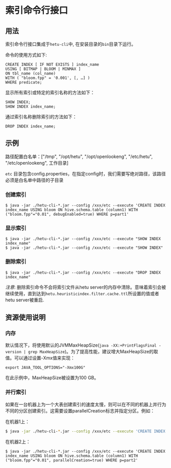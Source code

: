 
# 索引命令行接口

##  用法

索引命令行接口集成于`hetu-cli`中, 在安装目录的`bin`目录下运行。

命令的使用方式如下:
```roomsql
CREATE INDEX [ IF NOT EXISTS ] index_name
USING [ BITMAP | BLOOM | MINMAX ]
ON tbl_name (col_name)
WITH ( "bloom.fpp" = '0.001', [, …] )
WHERE predicate;
```

显示所有索引或特定的索引名称的方法如下：
```roomsql
SHOW INDEX;
SHOW INDEX index_name;
```

通过索引名称删除索引的方法如下：
```roomsql
DROP INDEX index_name;
```

## 示例

路径配置白名单：["/tmp", "/opt/hetu", "/opt/openlookeng", "/etc/hetu", "/etc/openlookeng", 工作目录]

`etc` 目录包含config.properties，在指定config时，我们需要写绝对路径，该路径必须是白名单中路径的子目录

### 创建索引

``` shell
$ java -jar ./hetu-cli-*.jar --config /xxx/etc --execute 'CREATE INDEX index_name USING bloom ON hive.schema.table (column1) WITH ("bloom.fpp"="0.01", debugEnabled=true) WHERE p=part1'
```

### 显示索引

``` shell
$ java -jar ./hetu-cli-*.jar --config /xxx/etc --execute "SHOW INDEX index_name"
$ java -jar ./hetu-cli-*.jar --config /xxx/etc --execute "SHOW INDEX"
```

### 删除索引

``` shell
$ java -jar ./hetu-cli-*.jar --config /xxx/etc --execute "DROP INDEX index_name"
```

*注意*: 删除索引命令不会将索引文件从hetu server的内存中清除。意味着索引会被继续使用，直到达到`hetu.heuristicindex.filter.cache.ttl`所设置的值或者hetu server被重启.


## 资源使用说明

### 内存

默认情况下，将使用默认的JVMMaxHeapSize(`java -XX:+PrintFlagsFinal -version | grep MaxHeapSize`)。为了提高性能，建议增大MaxHeapSize的取值。可以通过设置-Xmx值来实现：


``` shell
export JAVA_TOOL_OPTIONS="-Xmx100G"
```

在此示例中，MaxHeapSize被设置为100 GB。

### 并行索引

如果在一台机器上为一个大表创建索引的速度太慢，则可以在不同的机器上并行为不同的分区创建索引。这需要设置parallelCreation标志并指定分区。例如：

在机器1上：

``` bash
$ java -jar ./hetu-cli-*.jar --config /xxx/etc --execute 'CREATE INDEX index_name USING bloom ON hive.schema.table (column1) WITH ("bloom.fpp"="0.01", parallelCreation=true) WHERE p=part1'
```

在机器2上：

``` shell
$ java -jar ./hetu-cli-*.jar --config /xxx/etc --execute 'CREATE INDEX index_name USING bloom ON hive.schema.table (column1) WITH ("bloom.fpp"="0.01", parallelCreation=true) WHERE p=part2'
```
